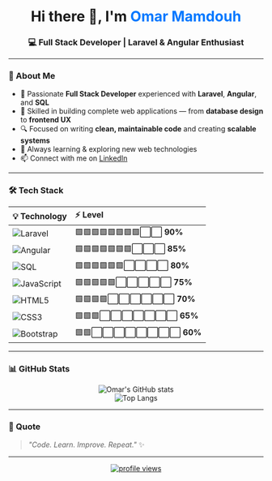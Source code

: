 <!-- 💻 Omar Mamdouh GitHub Profile -->

<h1 align="center">Hi there 👋, I'm <span style="color:#0078ff;">Omar Mamdouh</span></h1>
<h3 align="center">💻 Full Stack Developer | Laravel & Angular Enthusiast</h3>

---

### 🚀 About Me
- 🧩 Passionate **Full Stack Developer** experienced with **Laravel**, **Angular**, and **SQL**  
- 🧠 Skilled in building complete web applications — from **database design** to **frontend UX**  
- 🔍 Focused on writing **clean, maintainable code** and creating **scalable systems**  
- 🌱 Always learning & exploring new web technologies  
- 📫 Connect with me on [LinkedIn](https://www.linkedin.com/in/omar571mamdouh)

---

### 🛠️ Tech Stack

<div align="center">

| 💡 Technology | ⚡ Level |
|:--------------|:--------|
| ![Laravel](https://img.shields.io/badge/Laravel-%23FF2D20.svg?style=for-the-badge&logo=laravel&logoColor=white) | 🟩🟩🟩🟩🟩🟩🟩🟩⬜⬜ **90%** |
| ![Angular](https://img.shields.io/badge/Angular-%23DD0031.svg?style=for-the-badge&logo=angular&logoColor=white) | 🟩🟩🟩🟩🟩🟩🟩⬜⬜⬜ **85%** |
| ![SQL](https://img.shields.io/badge/SQL-%2300758F.svg?style=for-the-badge&logo=mysql&logoColor=white) | 🟩🟩🟩🟩🟩🟩⬜⬜⬜⬜ **80%** |
| ![JavaScript](https://img.shields.io/badge/JavaScript-%23F7DF1E.svg?style=for-the-badge&logo=javascript&logoColor=black) | 🟩🟩🟩🟩🟩⬜⬜⬜⬜⬜ **75%** |
| ![HTML5](https://img.shields.io/badge/HTML5-%23E34F26.svg?style=for-the-badge&logo=html5&logoColor=white) | 🟩🟩🟩🟩⬜⬜⬜⬜⬜⬜ **70%** |
| ![CSS3](https://img.shields.io/badge/CSS3-%231572B6.svg?style=for-the-badge&logo=css3&logoColor=white) | 🟩🟩🟩⬜⬜⬜⬜⬜⬜⬜ **65%** |
| ![Bootstrap](https://img.shields.io/badge/Bootstrap-%237952B3.svg?style=for-the-badge&logo=bootstrap&logoColor=white) | 🟩🟩⬜⬜⬜⬜⬜⬜⬜⬜ **60%** |

</div>

---

### 📊 GitHub Stats
<div align="center">

![Omar's GitHub stats](https://github-readme-stats.vercel.app/api?username=omar571mamdouh&show_icons=true&theme=tokyonight)  
![Top Langs](https://github-readme-stats.vercel.app/api/top-langs/?username=omar571mamdouh&layout=compact&theme=tokyonight)

</div>

---

### 🧠 Quote
> *"Code. Learn. Improve. Repeat."* ✨

---

<p align="center">
  <a href="https://github.com/omar571mamdouh">
    <img src="https://komarev.com/ghpvc/?username=omar571mamdouh&label=Profile%20Views&color=blueviolet&style=for-the-badge" alt="profile views" />
  </a>
</p>
